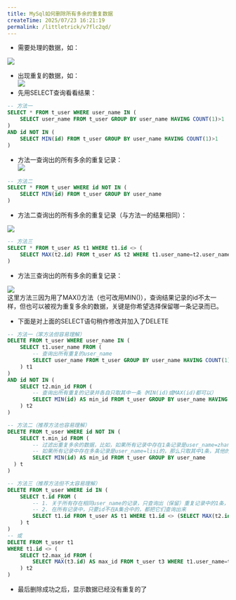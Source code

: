 ```yaml
---
title: MySql如何删除所有多余的重复数据
createTime: 2025/07/23 16:21:19
permalink: /littletrick/v7flc2qd/
---
```

- 需要处理的数据，如：

![](https://cdn.nlark.com/yuque/0/2023/png/683747/1677639923654-df5ccd37-3274-4227-a05c-cd75fc883b38.png)

- 出现重复的数据，如：  
    ![](https://cdn.nlark.com/yuque/0/2023/png/683747/1677639923723-2df1935f-a962-4bae-8702-a368151bc1b6.png)
- 先用SELECT查询看看结果：

```sql
-- 方法一
SELECT * FROM t_user WHERE user_name IN (
	SELECT user_name FROM t_user GROUP BY user_name HAVING COUNT(1)>1
) 
AND id NOT IN (
	SELECT MIN(id) FROM t_user GROUP BY user_name HAVING COUNT(1)>1
)
```

- 方法一查询出的所有多余的重复记录：  
    ![](https://cdn.nlark.com/yuque/0/2023/png/683747/1677639923690-eff8eab5-5d2d-4b0d-ac74-f1802d85ea9b.png)

```sql
-- 方法二
SELECT * FROM t_user WHERE id NOT IN (
	SELECT MIN(id) FROM t_user GROUP BY user_name
)
```

- 方法二查询出的所有多余的重复记录（与方法一的结果相同）：

![](https://cdn.nlark.com/yuque/0/2023/png/683747/1677639923669-d24064c7-2281-4376-a44b-6397621c3d3e.png)

```sql
-- 方法三
SELECT * FROM t_user AS t1 WHERE t1.id <> (
	SELECT MAX(t2.id) FROM t_user AS t2 WHERE t1.user_name=t2.user_name
)
```

- 方法三查询出的所有多余的重复记录：

![](https://cdn.nlark.com/yuque/0/2023/png/683747/1677639923709-2b7dbcf2-1825-476f-9e45-8ddf28590fee.png)  
这里方法三因为用了MAX()方法（也可改用MIN()），查询结果记录的id不太一样，但也可以被视为重复多余的数据，关键是你希望选择保留哪一条记录而已。

- 下面是对上面的SELECT语句稍作修改并加入了DELETE

```sql
-- 方法一（笨方法但容易理解）
DELETE FROM t_user WHERE user_name IN (
	SELECT t1.user_name FROM (
		-- 查询出所有重复的user_name
		SELECT user_name FROM t_user GROUP BY user_name HAVING COUNT(1)>1
	) t1
) 
AND id NOT IN (
	SELECT t2.min_id FROM (
		-- 查询出所有重复的记录并各自只取其中一条（MIN(id)或MAX(id)都可以）
		SELECT MIN(id) AS min_id FROM t_user GROUP BY user_name HAVING COUNT(1)>1
	) t2
)
```

```sql
-- 方法二（推荐方法也容易理解）
DELETE FROM t_user WHERE id NOT IN (
	SELECT t.min_id FROM (
		-- 过滤出重复多余的数据，比如，如果所有记录中存在1条记录是user_name=zhangsan的，那么就取出它；
    	-- 如果所有记录中存在多条记录是user_name=lisi的，那么只取其中1条，其他的不查询出来
		SELECT MIN(id) AS min_id FROM t_user GROUP BY user_name
  ) t
)
```

```sql
-- 方法三（推荐方法但不太容易理解）
DELETE FROM t_user WHERE id IN (
	SELECT t.id FROM (
		-- 1. 关于所有存在相同user_name的记录，只查询出（保留）重复记录中的1条，假设这样查询出来的集合为A集合。
		-- 2. 在所有记录中，只要id不在A集合中的，都把它们查询出来
		SELECT t1.id FROM t_user AS t1 WHERE t1.id <> (SELECT MAX(t2.id) FROM t_user AS t2 WHERE t1.user_name=t2.user_name)
	) t
)
-- 或
DELETE FROM t_user t1
WHERE t1.id <> (
	SELECT t2.max_id FROM (
		SELECT MAX(t3.id) AS max_id FROM t_user t3 WHERE t1.user_name=t3.user_name
	) t2
)
```

- 最后删除成功之后，显示数据已经没有重复的了